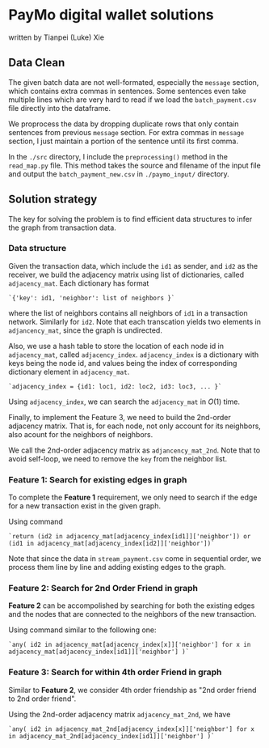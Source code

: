 # PayMo digital wallet solutions
   written by Tianpei (Luke) Xie

## Data Clean
The given batch data are not well-formated, especially the `message` section, which contains extra commas in sentences. Some sentences even take multiple lines which are very hard to read if we load the `batch_payment.csv` file directly into the dataframe. 

We proprocess the data by dropping duplicate rows that only contain sentences from previous `message` section. For extra commas in `message` section, I just maintain a portion of the sentence until its first comma.

In the `./src` directory, I include the `preprocessing()` method in the `read_map.py` file. This method takes the source and filename of the input file and output the `batch_payment_new.csv` in `./paymo_input/` directory. 


## Solution strategy
The key for solving the problem is to find efficient data structures to infer the graph from transaction data.  



### Data structure
Given the transaction data, which include the `id1` as sender, and `id2` as the receiver, we build the adjacency matrix using list of dictionaries, called `adjacency_mat`. Each dictionary has format 

	`{'key': id1, 'neighbor': list of neighbors }`

where the list of neighbors contains all neighbors of `id1` in a transaction network. Similarly for `id2`. Note that each transcation yields two elements in `adjancency_mat`, since the graph is undirected. 

Also, we use a hash table to store the location of each node id in `adjacency_mat`, called `adjacency_index`. `adjacency_index` is a dictionary with keys being the node id, and values being the index of corresponding dictionary element in `adjacency_mat`.

	`adjacency_index = {id1: loc1, id2: loc2, id3: loc3, ... }`

Using `adjacency_index`, we can search the `adjacency_mat` in $O(1)$ time.


Finally, to implement the Feature 3, we need to build the 2nd-order adjacency matrix. That is, for each node, not only account for its neighbors, also acount for the neighbors of neighbors.

We call the 2nd-order adjacency matrix as `adjancency_mat_2nd`. Note that to avoid self-loop, we need to remove the `key` from the neighbor list.  


### Feature 1: Search for existing edges in graph
To complete the __Feature 1__ requirement, we only need to search if the edge for a new transaction exist in the given graph. 

Using command

	`return (id2 in adjacency_mat[adjacency_index[id1]]['neighbor']) or (id1 in adjacency_mat[adjacency_index[id2]]['neighbor'])`

Note that since the data in `stream_payment.csv` come in sequential order, we process them line by line and adding existing edges to the graph.

### Feature 2: Search for 2nd Order Friend in graph
__Feature 2__ can be accompolished by searching for both the existing edges and the nodes that are connected to the neighbors of the new transaction. 

Using command similar to the following one:

	`any( id2 in adjacency_mat[adjacency_index[x]]['neighbor'] for x in adjacency_mat[adjacency_index[id1]]['neighbor'] )`

### Feature 3: Search for within 4th order Friend in graph
Similar to __Feature 2__, we consider 4th order friendship as \"2nd order friend to 2nd order friend\". 

Using the 2nd-order adjacency matrix `adjacency_mat_2nd`, we have 

	`any( id2 in adjacency_mat_2nd[adjacency_index[x]]['neighbor'] for x in adjacency_mat_2nd[adjacency_index[id1]]['neighbor'] )`
